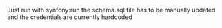 Just run with synfony:run the schema.sql file has to be manually updated and the credentials are currently hardcoded
